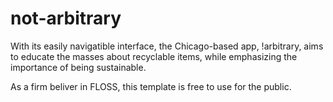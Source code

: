 # not-arbitrary
With its easily navigatible interface, the Chicago-based app, !arbitrary, aims to educate the masses about recyclable items, while emphasizing the importance of being sustainable.

As a firm beliver in FLOSS, this template is free to use for the public.
